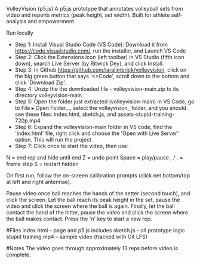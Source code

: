VolleyVision (p5.js)
A p5.js prototype that annotates volleyball sets from video and reports metrics (peak height, set width). Built for athlete self-analysis and empowerment.

Run locally
- Step 1: Install Visual Studio Code (VS Code): Download it from https://code.visualstudio.com/, run the installer, and Launch VS Code
- Step 2: Click the Extensions icon (left toolbar) in VS Studio (fifth icon down), search Live Server (by Ritwick Dey), and click Install.
- Step 3: In Github https://github.com/laralimbrick/volleyvision, click on the big green button that says '<>Code', scroll down to the bottom and click 'Download Zip'.
- Step 4: Unzip the the downloaded file - volleyvision-main.zip to its directory volleyvision-main
- Step 5: Open the folder just extracted (volleyvision-main) in VS Code, go to File ▸ Open Folder…, select the volleyvision_ folder, and you should see these files: index.html, sketch.js, and assets-stupid-training-720p.mp4
- Step 6: Expand the volleyvision-main folder in VS code, find the 'index.html' file, right click and choose the 'Open with Live Server' option. This will run the project
- Step 7: Click once to start the video, then use:

N = end rep and hide until end
Z = undo point
Space = play/pause , / . = frame step
S = restart hidden

On first run, follow the on-screen calibration prompts (click net bottom/top at left and right antennae).

Pause video once ball reaches the hands of the setter (second touch), and click the screen.
Let the ball reach its peak height in the set, pause the video and click the screen where the ball is again.
Finally, let the ball contact the hand of the hitter, pause the video and click the screen where the ball makes contact.
Press the 'n' key to start a new rep.

#Files
index.html – page and p5.js includes
sketch.js – all prototype logic
stupid training.mp4 – sample video (tracked with Git LFS)

#Notes
The video goes through approximately 13 reps before video is complete. 
